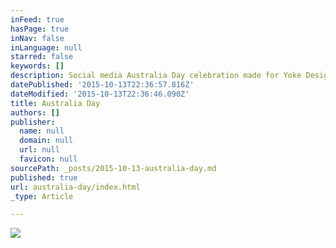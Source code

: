 ```yaml
---
inFeed: true
hasPage: true
inNav: false
inLanguage: null
starred: false
keywords: []
description: Social media Australia Day celebration made for Yoke Design.
datePublished: '2015-10-13T22:36:57.816Z'
dateModified: '2015-10-13T22:36:46.090Z'
title: Australia Day
authors: []
publisher:
  name: null
  domain: null
  url: null
  favicon: null
sourcePath: _posts/2015-10-13-australia-day.md
published: true
url: australia-day/index.html
_type: Article

---
```

![](https://the-grid-user-content.s3-us-west-2.amazonaws.com/d32df514-0fd7-4541-b9cd-0236db067abd.png)